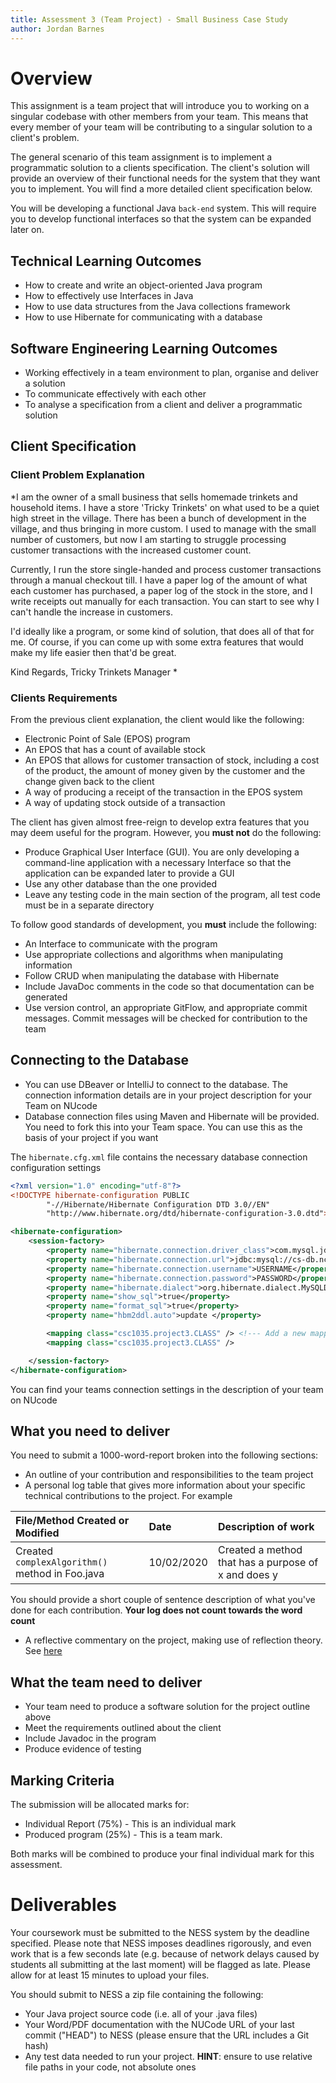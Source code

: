 ```yaml
---
title: Assessment 3 (Team Project) - Small Business Case Study
author: Jordan Barnes
---
```


# Overview

This assignment is a team project that will introduce you to working on a
singular codebase with other members from your team. This means that every
member of your team will be contributing to a singular solution to a client's
problem.

The general scenario  of this team assignment is to implement a programmatic
solution to a clients specification. The client's solution will provide an
overview of their functional needs for the system that they want you to
implement. You will find a more detailed client specification below.

You will be developing a functional Java `back-end` system. This will require
you to develop functional interfaces so that the system can be expanded later
on.

## Technical Learning Outcomes

- How to create and write an object-oriented Java program
- How to effectively use Interfaces in Java
- How to use data structures from the Java collections framework
- How to use Hibernate for communicating with a database

## Software Engineering Learning Outcomes

- Working effectively in a team environment to plan, organise and deliver a
solution
- To communicate effectively with each other
- To analyse a specification from a client and deliver a programmatic solution

## Client Specification

### Client Problem Explanation

*I am the owner of a small business that sells homemade trinkets and household
items. I have a store 'Tricky Trinkets' on what used to be a quiet high street
in the village. There has been a bunch of development in the village, and thus
bringing in more custom. I used to manage with the small number of customers,
but now I am starting to struggle processing customer transactions with the
increased customer count.

Currently, I run the store single-handed and process customer transactions
through a manual checkout till. I have a paper log of the amount of what each
customer has purchased, a paper log of the stock in the store, and I write
receipts out manually for each transaction. You can start to see why I can't
handle the increase in customers.

I'd ideally like a program, or some kind of solution, that does all of that for
me. Of course, if you can come up with some extra features that would make my
life easier then that'd be great.

Kind Regards,
Tricky Trinkets Manager
*

### Clients Requirements

From the previous client explanation, the client would like the following:

- Electronic Point of Sale (EPOS) program
- An EPOS that has a count of available stock
- An EPOS that allows for customer transaction of stock, including a cost of the
product, the amount of money given by the customer and the change given back to
the client
- A way of producing a receipt of the transaction in the EPOS system
- A way of updating stock outside of a transaction

The client has given almost free-reign to develop extra features that you may
deem useful for the program. However, you **must not** do  the following:

- Produce Graphical User Interface (GUI). You are only developing a command-line
application with a necessary Interface so that the application can be expanded
later to provide a GUI
- Use any other database than the one provided
- Leave any testing code in the main section of the program, all test code must be in a separate directory

To follow good standards of development, you **must** include the following:

- An Interface to communicate with the program
- Use appropriate collections and algorithms when manipulating information
- Follow CRUD when manipulating the database with Hibernate
- Include JavaDoc comments in the code so that documentation can be generated
- Use version control, an appropriate GitFlow, and appropriate commit messages. Commit messages will be checked for
contribution to the team

## Connecting to the Database

- You can use DBeaver or IntelliJ to connect to the database.
The connection information details are in your project description for your Team
on NUcode
- Database connection files using Maven and Hibernate will be provided. You need
to fork this into your Team space. You can use this as the basis of your project
if you want

The `hibernate.cfg.xml` file contains the necessary database connection configuration settings

```xml
<?xml version="1.0" encoding="utf-8"?>
<!DOCTYPE hibernate-configuration PUBLIC
        "-//Hibernate/Hibernate Configuration DTD 3.0//EN"
        "http://www.hibernate.org/dtd/hibernate-configuration-3.0.dtd">

<hibernate-configuration>
    <session-factory>
        <property name="hibernate.connection.driver_class">com.mysql.jdbc.Driver</property>
        <property name="hibernate.connection.url">jdbc:mysql://cs-db.ncl.ac.uk/DATABASE_NAME</property>
        <property name="hibernate.connection.username">USERNAME</property>
        <property name="hibernate.connection.password">PASSWORD</property>
        <property name="hibernate.dialect">org.hibernate.dialect.MySQLDialect</property>
        <property name="show_sql">true</property>
        <property name="format_sql">true</property>
        <property name="hbm2ddl.auto">update </property>

        <mapping class="csc1035.project3.CLASS" /> <!--- Add a new mapping class for a new table in the database -->
        <mapping class="csc1035.project3.CLASS" />

    </session-factory>
</hibernate-configuration>
```

You can find your teams connection settings in the description of your team on NUcode

## What you need to deliver

You need to submit a 1000-word-report broken into the following sections:

- An outline of your contribution and responsibilities to the team project
- A personal log table that gives more information about your specific technical
contributions to the project. For example

|File/Method Created or Modified|Date|Description of work|
|:-----------|:----|:----------|
|Created `complexAlgorithm()` method in Foo.java|10/02/2020|Created a method that has a purpose of x and does y|

You should provide a short couple of sentence description of what you've done
for each contribution. **Your log does not count towards the word count**

- A reflective commentary on the project, making use of reflection theory. See
[here][1]

## What the team need to deliver

- Your team need to produce a software solution for the project outline above
- Meet the requirements outlined about the client
- Include Javadoc in the program
- Produce evidence of testing

## Marking Criteria

The submission will be allocated marks for:

- Individual Report (75%) - This is an individual mark
- Produced program (25%) - This is a team mark.

Both marks will be combined to produce your final individual mark for this assessment.

# Deliverables

Your coursework must be submitted to the NESS system by the deadline
specified. Please note that NESS imposes deadlines rigorously, and
even work that is a few seconds late (e.g. because of network delays
caused by students all submitting at the last moment) will be flagged
as late. Please allow for at least 15 minutes to upload your files.

You should submit to NESS a zip file containing the following:

- Your Java project source code (i.e. all of your .java files)
- Your Word/PDF documentation with the NUCode URL of your last commit
  ("HEAD") to NESS (please ensure that the URL includes a Git hash)
- Any test data needed to run your project. **HINT**: ensure to use relative
  file paths in your code, not absolute ones


[1]: https://portfolio.ncl.ac.uk/help/reflection/
